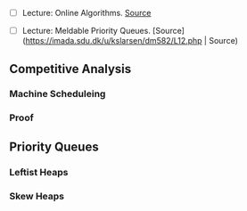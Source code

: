 - [ ] Lecture: Online Algorithms.  [Source](https://imada.sdu.dk/u/kslarsen/dm582/L11.php)
- [ ] Lecture: Meldable Priority Queues. [Source](https://imada.sdu.dk/u/kslarsen/dm582/L12.php | Source)  


## Competitive Analysis

### Machine Scheduleing

### Proof

## Priority Queues

### Leftist Heaps

### Skew Heaps

